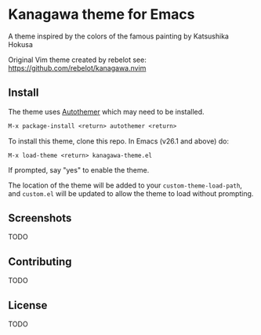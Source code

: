 # Kanagawa theme for Emacs

A theme inspired by the colors of the famous painting by Katsushika Hokusa

Original Vim theme created by rebelot see: https://github.com/rebelot/kanagawa.nvim

## Install

The theme uses [Autothemer](https://github.com/jasonm23/autothemer) which may need to be installed.

```lisp
M-x package-install <return> autothemer <return>
```

To install this theme, clone this repo. In Emacs (v26.1 and above) do:

```emacs-lisp
M-x load-theme <return> kanagawa-theme.el
```

If prompted, say "yes" to enable the theme.

The location of the theme will be added to your `custom-theme-load-path`, and
`custom.el` will be updated to allow the theme to load without prompting.

## Screenshots

TODO

## Contributing

TODO

## License

TODO
